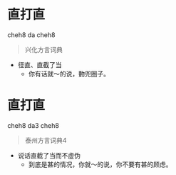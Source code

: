 # 直打直
cheh8 da cheh8
> 兴化方言词典
- 径直、直截了当
  - 你有话就～的说，覅兜圈子。

# 直打直
cheh8 da3 cheh8
> 泰州方言词典4
- 说话直截了当而不虚伪
  - 到底是甚的情况，你就～的说，你不要有甚的顾虑。
